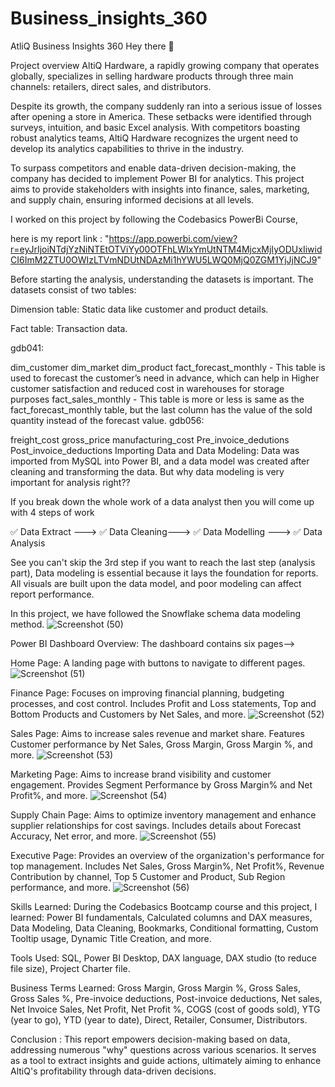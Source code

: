 # Business_insights_360
AtliQ Business Insights 360
Hey there 👋

Project overview
AltiQ Hardware, a rapidly growing company that operates globally, specializes in selling hardware products through three main channels: retailers, direct sales, and distributors.

Despite its growth, the company suddenly ran into a serious issue of losses after opening a store in America. These setbacks were identified through surveys, intuition, and basic Excel analysis. With competitors boasting robust analytics teams, AltiQ Hardware recognizes the urgent need to develop its analytics capabilities to thrive in the industry.

To surpass competitors and enable data-driven decision-making, the company has decided to implement Power BI for analytics. This project aims to provide stakeholders with insights into finance, sales, marketing, and supply chain, ensuring informed decisions at all levels.

I worked on this project by following the Codebasics PowerBi Course,

here is my report link :
"https://app.powerbi.com/view?r=eyJrIjoiNTdjYzNiNTEtOTViYy00OTFhLWIxYmUtNTM4MjcxMjIyODUxIiwidCI6ImM2ZTU0OWIzLTVmNDUtNDAzMi1hYWU5LWQ0MjQ0ZGM1YjJjNCJ9" 

Before starting the analysis, understanding the datasets is important. The datasets consist of two tables:

Dimension table: Static data like customer and product details.

Fact table: Transaction data.

gdb041:

dim_customer dim_market dim_product fact_forecast_monthly - This table is used to forecast the customer’s need in advance, which can help in Higher customer satisfaction and reduced cost in warehouses for storage purposes fact_sales_monthly - This table is more or less is same as the fact_forecast_monthly table, but the last column has the value of the sold quantity instead of the forecast value. gdb056:

freight_cost gross_price manufacturing_cost Pre_invoice_dedutions Post_invoice_deductions Importing Data and Data Modeling: Data was imported from MySQL into Power BI, and a data model was created after cleaning and transforming the data. But why data modeling is very important for analysis right??

If you break down the whole work of a data analyst then you will come up with 4 steps of work

✅ Data Extract ---> ✅ Data Cleaning---> ✅ Data Modelling ---> ✅ Data Analysis

See you can't skip the 3rd step if you want to reach the last step (analysis part), Data modeling is essential because it lays the foundation for reports. All visuals are built upon the data model, and poor modeling can affect report performance.

In this project, we have followed the Snowflake schema data modeling method.
![Screenshot (50)](https://github.com/user-attachments/assets/d8c178d9-02c2-4614-8057-18c7f4b611b2)


Power BI Dashboard Overview:
The dashboard contains six pages-->

Home Page: A landing page with buttons to navigate to different pages.
![Screenshot (51)](https://github.com/user-attachments/assets/8934eeeb-6998-4c2c-bb4d-9e1c2dfb9cda)


Finance Page: Focuses on improving financial planning, budgeting processes, and cost control. Includes Profit and Loss statements, Top and Bottom Products and Customers by Net Sales, and more.
![Screenshot (52)](https://github.com/user-attachments/assets/72445db9-d552-40be-ba7c-91ea9b1308b1)


Sales Page: Aims to increase sales revenue and market share. Features Customer performance by Net Sales, Gross Margin, Gross Margin %, and more.
![Screenshot (53)](https://github.com/user-attachments/assets/fca02b91-d69f-4277-b241-d87244f7121d)


Marketing Page: Aims to increase brand visibility and customer engagement. Provides Segment Performance by Gross Margin% and Net Profit%, and more.
![Screenshot (54)](https://github.com/user-attachments/assets/52e6a475-8bce-4117-a932-1719b5434f35)


Supply Chain Page: Aims to optimize inventory management and enhance supplier relationships for cost savings. Includes details about Forecast Accuracy, Net error, and more.
![Screenshot (55)](https://github.com/user-attachments/assets/df269cd8-65eb-4a43-ab43-9ff586e2b6a7)


Executive Page: Provides an overview of the organization's performance for top management. Includes Net Sales, Gross Margin%, Net Profit%, Revenue Contribution by channel, Top 5 Customer and Product, Sub Region performance, and more.
![Screenshot (56)](https://github.com/user-attachments/assets/b330c3cf-f34d-4173-9067-02b0e374e751)


Skills Learned:
During the Codebasics Bootcamp course and this project, I learned: Power BI fundamentals, Calculated columns and DAX measures, Data Modeling, Data Cleaning, Bookmarks, Conditional formatting, Custom Tooltip usage, Dynamic Title Creation, and more.

Tools Used:
SQL, Power BI Desktop, DAX language, DAX studio (to reduce file size), Project Charter file.

Business Terms Learned:
Gross Margin, Gross Margin %, Gross Sales, Gross Sales %, Pre-invoice deductions, Post-invoice deductions, Net sales, Net Invoice Sales, Net Profit, Net Profit %, COGS (cost of goods sold), YTG (year to go), YTD (year to date), Direct, Retailer, Consumer, Distributors.

Conclusion :
This report empowers decision-making based on data, addressing numerous "why" questions across various scenarios. It serves as a tool to extract insights and guide actions, ultimately aiming to enhance AltiQ's profitability through data-driven decisions.
